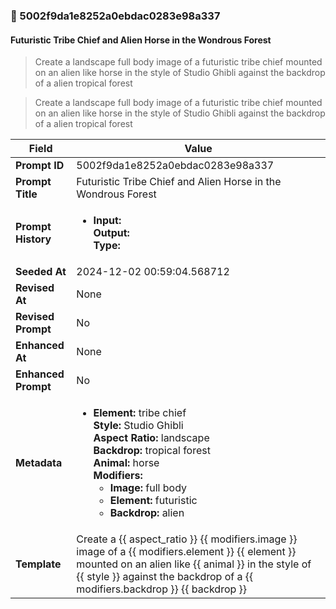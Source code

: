 

### 📜 5002f9da1e8252a0ebdac0283e98a337

#### Futuristic Tribe Chief and Alien Horse in the Wondrous Forest

> Create a landscape full body image of a futuristic tribe chief mounted on an alien like horse in the style of Studio Ghibli against the backdrop of a alien tropical forest

> Create a landscape full body image of a futuristic tribe chief mounted on an alien like horse in the style of Studio Ghibli against the backdrop of a alien tropical forest

| Field          | Value                                                                                                                                                                      |
|----------------|----------------------------------------------------------------------------------------------------------------------------------------------------------------------------|
| **Prompt ID**  | 5002f9da1e8252a0ebdac0283e98a337                                                                                                                                                            |
| **Prompt Title**  | Futuristic Tribe Chief and Alien Horse in the Wondrous Forest                                                                                                                                                            |
| **Prompt History** | <ul><li>**Input:**  <br> **Output:**  <br> **Type:** </li></ul> |
| **Seeded At** | 2024-12-02 00:59:04.568712                                                                                                                                                   |
| **Revised At** | None                                                                                                                                                   |
| **Revised Prompt** | No                                                                                                                                                                      |
| **Enhanced At** | None                                                                                                                                                  |
| **Enhanced Prompt** | No                                                                                                                                                                    |
| **Metadata**   | <ul><li>**Element:** tribe chief <br> **Style:** Studio Ghibli <br> **Aspect Ratio:** landscape <br> **Backdrop:** tropical forest <br> **Animal:** horse <br> **Modifiers:**<ul><li>**Image:** full body</li><li>**Element:** futuristic</li><li>**Backdrop:** alien</li></ul></li></ul> |
| **Template**   | Create a {{ aspect_ratio }} {{ modifiers.image }} image of a {{ modifiers.element }} {{ element }} mounted on an alien like {{ animal }} in the style of {{ style }} against the backdrop of a {{ modifiers.backdrop }} {{ backdrop }}                                                                                                                                           |


